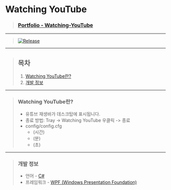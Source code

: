# **Watching YouTube**

> ### **[Portfolio - Watching-YouTube](http://banb.work/Portfolio/Watching-YouTube)**

---

> [![Release](https://img.shields.io/badge/Release-v1.0-2F9D27?style=for-the-badge&logo=GitLab&logoColor=white)](https://gitlab.com/BanB3515/Watching-YouTube/-/releases)

---

> ## **목차**
>
> 1. [Watching YouTube란?](#Watching-YouTube란)
> 2. [개발 정보](#개발-정보)

---

> ### **Watching YouTube란?**
>
> -   유튜브 재생바가 데스크탑에 표시됩니다.
> -   종료 방법: Tray -> Watching YouTube 우클릭 -> 종료
> -   config/config.cfg
>     -   (시간)
>     -   (분)
>     -   (초)

---

> ### **개발 정보**
>
> -   언어 - [C#](https://docs.microsoft.com/ko-kr/dotnet/csharp/)
> -   프레임워크 - [WPF (Windows Presentation Foundation)](https://docs.microsoft.com/ko-kr/visualstudio/designers/getting-started-with-wpf?view=vs-2019)
